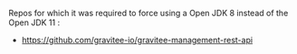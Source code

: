Repos for which it was required to force using a Open JDK 8 instead of the Open JDK 11 :

* https://github.com/gravitee-io/gravitee-management-rest-api
